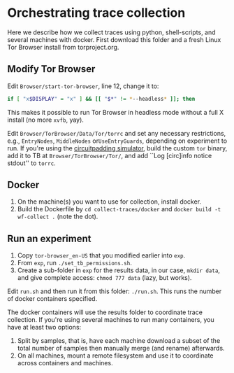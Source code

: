 # Orchestrating trace collection

Here we describe how we collect traces using python, shell-scripts, and several
machines with docker. First download this folder and a fresh Linux Tor Browser
install from torproject.org.

## Modify Tor Browser
Edit `Browser/start-tor-browser`, line 12, change it to:

```bash
if [ "x$DISPLAY" = "x" ] && [[ "$*" != *--headless* ]]; then
```

This makes it possible to run Tor Browser in headless mode without a full X
install (no more `xvfb`, yay). 

Edit `Browser/TorBrowser/Data/Tor/torrc` and set any necessary restrictions,
e.g., `EntryNodes`, `MiddleNodes` or`UseEntryGuards`, depending on experiment to
run. If you're using the [circuitpadding
simulator](https://github.com/pylls/circpad-sim), build the custom `tor` binary,
add it to TB at `Browser/TorBrowser/Tor/`, and add ``Log [circ]info notice
stdout'' to `torrc`.

## Docker
1. On the machine(s) you want to use for collection, install docker. 
2. Build the Dockerfile by `cd collect-traces/docker` and `docker build -t
   wf-collect .` (note the dot).

## Run an experiment
1. Copy `tor-browser_en-US` that you modified earlier into `exp`. 
2. From `exp`, run `./set_tb_permissions.sh`. 
3. Create a sub-folder in `exp` for the results data, in our case, `mkdir data`, and
   give complete access: `chmod 777 data` (lazy, but works).

Edit `run.sh` and then run it from this folder: `./run.sh`. This runs the number
of docker containers specified.

The docker containers will use the results folder to coordinate trace
collection. If you're using several machines to run many containers, you have at
least two options:

1. Split by samples, that is, have each machine download a subset of the total
   number of samples then manually merge (and rename) afterwards.
2. On all machines, mount a remote filesystem and use it to coordinate across
   containers and machines.